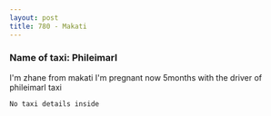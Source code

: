 ```yaml
---
layout: post
title: 780 - Makati
---
```


### Name of taxi: Phileimarl

I'm zhane from makati I'm pregnant now 5months with the driver of phileimarl taxi


```No taxi details inside```
